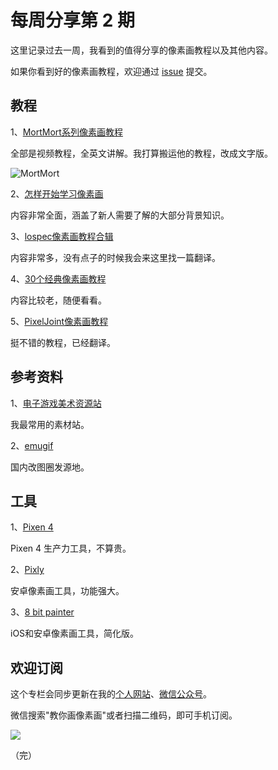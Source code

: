# 每周分享第 2 期

这里记录过去一周，我看到的值得分享的像素画教程以及其他内容。

如果你看到好的像素画教程，欢迎通过 [issue](https://github.com/pixel32/Weekly_PixelartTutorials/issues) 提交。

## 教程

1、[MortMort系列像素画教程](https://www.youtube.com/channel/UCsn9MzwyPKeCE6MEGtMU4gg)

全部是视频教程，全英文讲解。我打算搬运他的教程，改成文字版。

![MortMort][1]

2、[怎样开始学习像素画](https://lospec.com/pixel-art-where-to-start)

内容非常全面，涵盖了新人需要了解的大部分背景知识。

3、[lospec像素画教程合辑](https://lospec.com/pixel-art-tutorials)

内容非常多，没有点子的时候我会来这里找一篇翻译。

4、[30个经典像素画教程](https://www.hongkiat.com/blog/pixel-art-tutorials/)

内容比较老，随便看看。

5、[PixelJoint像素画教程](http://pixeljoint.com/forum/forum_posts.asp?TID=11299)

挺不错的教程，已经翻译。



## 参考资料

1、[电子游戏美术资源站](http://www.spriters-resource.com/) 

我最常用的素材站。

2、[emugif](http://www.emugif.com/)

国内改图圈发源地。

## 工具

1、[Pixen 4](https://pixenapp.com/4.html)

Pixen 4 生产力工具，不算贵。

2、[Pixly](https://www.pixly.tv/)

安卓像素画工具，功能强大。

3、[8 bit painter](http://onetap.jp/8bitpainter/)

iOS和安卓像素画工具，简化版。


## 欢迎订阅

这个专栏会同步更新在我的[个人网站](http://www.32pixel.com)、[微信公众号](http://weixin.sogou.com/weixin?type=1&query=教你画像素画)。

微信搜索"教你画像素画"或者扫描二维码，即可手机订阅。

![](http://32pixel.com/wordpress/wp-content/uploads/2018/10/gongzonghao-236x300.png)

（完）


[1]: https://32comic.com/wp-content/uploads/2018/11/1.png
